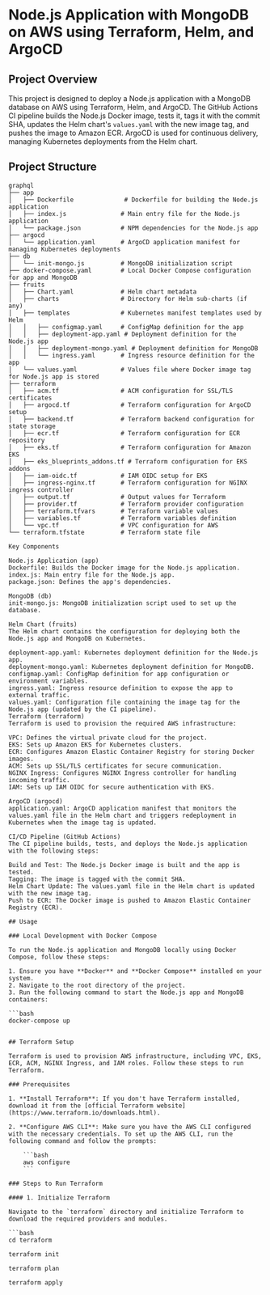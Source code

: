 # Node.js Application with MongoDB on AWS using Terraform, Helm, and ArgoCD

## Project Overview

This project is designed to deploy a Node.js application with a MongoDB database on AWS using Terraform, Helm, and ArgoCD. The GitHub Actions CI pipeline builds the Node.js Docker image, tests it, tags it with the commit SHA, updates the Helm chart's `values.yaml` with the new image tag, and pushes the image to Amazon ECR. ArgoCD is used for continuous delivery, managing Kubernetes deployments from the Helm chart.

## Project Structure

```plaintext
graphql
├── app
│   ├── Dockerfile              # Dockerfile for building the Node.js application
│   ├── index.js               # Main entry file for the Node.js application
│   └── package.json           # NPM dependencies for the Node.js app
├── argocd
│   └── application.yaml       # ArgoCD application manifest for managing Kubernetes deployments
├── db
│   └── init-mongo.js          # MongoDB initialization script
├── docker-compose.yaml        # Local Docker Compose configuration for app and MongoDB
├── fruits
│   ├── Chart.yaml             # Helm chart metadata
│   ├── charts                 # Directory for Helm sub-charts (if any)
│   ├── templates              # Kubernetes manifest templates used by Helm
│   │   ├── configmap.yaml     # ConfigMap definition for the app
│   │   ├── deployment-app.yaml # Deployment definition for the Node.js app
│   │   ├── deployment-mongo.yaml # Deployment definition for MongoDB
│   │   └── ingress.yaml       # Ingress resource definition for the app
│   └── values.yaml            # Values file where Docker image tag for Node.js app is stored
├── terraform
│   ├── acm.tf                 # ACM configuration for SSL/TLS certificates
│   ├── argocd.tf              # Terraform configuration for ArgoCD setup
│   ├── backend.tf             # Terraform backend configuration for state storage
│   ├── ecr.tf                 # Terraform configuration for ECR repository
│   ├── eks.tf                 # Terraform configuration for Amazon EKS
│   ├── eks_blueprints_addons.tf # Terraform configuration for EKS addons
│   ├── iam-oidc.tf            # IAM OIDC setup for EKS
│   ├── ingress-nginx.tf       # Terraform configuration for NGINX ingress controller
│   ├── output.tf              # Output values for Terraform
│   ├── provider.tf            # Terraform provider configuration
│   ├── terraform.tfvars       # Terraform variable values
│   ├── variables.tf           # Terraform variables definition
│   └── vpc.tf                 # VPC configuration for AWS
└── terraform.tfstate          # Terraform state file

Key Components

Node.js Application (app)
Dockerfile: Builds the Docker image for the Node.js application.
index.js: Main entry file for the Node.js app.
package.json: Defines the app's dependencies.

MongoDB (db)
init-mongo.js: MongoDB initialization script used to set up the database.

Helm Chart (fruits)
The Helm chart contains the configuration for deploying both the Node.js app and MongoDB on Kubernetes.

deployment-app.yaml: Kubernetes deployment definition for the Node.js app.
deployment-mongo.yaml: Kubernetes deployment definition for MongoDB.
configmap.yaml: ConfigMap definition for app configuration or environment variables.
ingress.yaml: Ingress resource definition to expose the app to external traffic.
values.yaml: Configuration file containing the image tag for the Node.js app (updated by the CI pipeline).
Terraform (terraform)
Terraform is used to provision the required AWS infrastructure:

VPC: Defines the virtual private cloud for the project.
EKS: Sets up Amazon EKS for Kubernetes clusters.
ECR: Configures Amazon Elastic Container Registry for storing Docker images.
ACM: Sets up SSL/TLS certificates for secure communication.
NGINX Ingress: Configures NGINX Ingress controller for handling incoming traffic.
IAM: Sets up IAM OIDC for secure authentication with EKS.

ArgoCD (argocd)
application.yaml: ArgoCD application manifest that monitors the values.yaml file in the Helm chart and triggers redeployment in Kubernetes when the image tag is updated.

CI/CD Pipeline (GitHub Actions)
The CI pipeline builds, tests, and deploys the Node.js application with the following steps:

Build and Test: The Node.js Docker image is built and the app is tested.
Tagging: The image is tagged with the commit SHA.
Helm Chart Update: The values.yaml file in the Helm chart is updated with the new image tag.
Push to ECR: The Docker image is pushed to Amazon Elastic Container Registry (ECR).

## Usage

### Local Development with Docker Compose

To run the Node.js application and MongoDB locally using Docker Compose, follow these steps:

1. Ensure you have **Docker** and **Docker Compose** installed on your system.
2. Navigate to the root directory of the project.
3. Run the following command to start the Node.js app and MongoDB containers:

```bash
docker-compose up


## Terraform Setup

Terraform is used to provision AWS infrastructure, including VPC, EKS, ECR, ACM, NGINX Ingress, and IAM roles. Follow these steps to run Terraform.

### Prerequisites

1. **Install Terraform**: If you don't have Terraform installed, download it from the [official Terraform website](https://www.terraform.io/downloads.html).

2. **Configure AWS CLI**: Make sure you have the AWS CLI configured with the necessary credentials. To set up the AWS CLI, run the following command and follow the prompts:

    ```bash
    aws configure
    ```

### Steps to Run Terraform

#### 1. Initialize Terraform

Navigate to the `terraform` directory and initialize Terraform to download the required providers and modules.

```bash
cd terraform

terraform init

terraform plan

terraform apply

